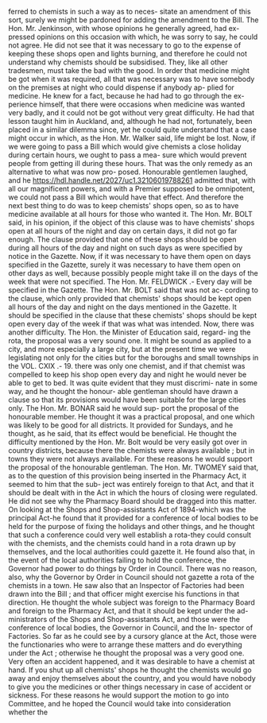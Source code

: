 ferred to chemists in such a way as to neces- sitate an amendment of this sort, surely we might be pardoned for adding the amendment to the Bill. The Hon. Mr. Jenkinson, with whose opinions he generally agreed, had ex- pressed opinions on this occasion with which, he was sorry to say, he could not agree. He did not see that it was necessary to go to the expense of keeping these shops open and lights burning, and therefore he could not understand why chemists should be subsidised. They, like all other tradesmen, must take the bad with the good. In order that medicine might be got when it was required, all that was necessary was to have somebody on the premises at night who could dispense if anybody ap- plied for medicine. He knew for a fact, because he had had to go through the ex- perience himself, that there were occasions when medicine was wanted very badly, and it could not be got without very great difficulty. He had that lesson taught him in Auckland, and, although he had not, fortunately, been placed in a similar dilemma since, yet he could quite understand that a case might occur in which, as the Hon. Mr. Walker said, life might be lost. Now, if we were going to pass a Bill which would give chemists a close holiday during certain hours, we ought to pass a mea- sure which would prevent people from getting ill during these hours. That was the only remedy as an alternative to what was now pro- posed. Honourable gentlemen laughed, and he https://hdl.handle.net/2027/uc1.32106019788261 admitted that, with all our magnificent powers, and with a Premier supposed to be omnipotent, we could not pass a Bill which would have that effect. And therefore the next best thing to do was to keep chemists' shops open, so as to have medicine available at all hours for those who wanted it. The Hon. Mr. BOLT said, in his opinion, if the object of this clause was to have chemists' shops open at all hours of the night and day on certain days, it did not go far enough. The clause provided that one of these shops should be open during all hours of the day and night on such days as were specified by notice in the Gazette. Now, if it was necessary to have them open on days specified in the Gazette, surely it was necessary to have them open on other days as well, because possibly people might take ill on the days of the week that were not specified. The Hon. Mr. FELDWICK .- Every day will be specified in the Gazette. The Hon. Mr. BOLT said that was not ac- cording to the clause, which only provided that chemists' shops should be kept open all hours of the day and night on the days mentioned in the Gazette. It should be specified in the clause that these chemists' shops should be kept open every day of the week if that was what was intended. Now, there was another difficulty. The Hon. the Minister of Education said, regard- ing the rota, the proposal was a very sound one. It might be sound as applied to a city, and more especially a large city, but at the present time we were legislating not only for the cities but for the boroughs and small townships in the VOL. CXIX .- 19. there was only one chemist, and if that chemist was compelled to keep his shop open every day and night he would never be able to get to bed. It was quite evident that they must discrimi- nate in some way, and he thought the honour- able gentleman should have drawn a clause so that its provisions would have been suitable for the large cities only. The Hon. Mr. BONAR said he would sup- port the proposal of the honourable member. He thought it was a practical proposal, and one which was likely to be good for all districts. It provided for Sundays, and he thought, as he said, that its effect would be beneficial. He thought the difficulty mentioned by the Hon. Mr. Bolt would be very easily got over in country districts, because there the chemists were always available ; but in towns they were not always available. For these reasons he would support the proposal of the honourable gentleman. The Hon. Mr. TWOMEY said that, as to the question of this provision being inserted in the Pharmacy Act, it seemed to him that the sub- ject was entirely foreign to that Act, and that it should be dealt with in the Act in which the hours of closing were regulated. He did not see why the Pharmacy Board should be dragged into this matter. On looking at the Shops and Shop-assistants Act of 1894-which was the principal Act-he found that it provided for a conference of local bodies to be held for the purpose of fixing the holidays and other things, and he thought that such a conference could very well establish a rota-they could consult with the chemists, and the chemists could hand in a rota drawn up by themselves, and the local authorities could gazette it. He found also that, in the event of the local authorities failing to hold the conference, the Governor had power to do things by Order in Council. There was no reason, also, why the Governor by Order in Council should not gazette a rota of the chemists in a town. He saw also that an Inspector of Factories had been drawn into the Bill ; and that officer might exercise his functions in that direction. He thought the whole subject was foreign to the Pharmacy Board and foreign to the Pharmacy Act, and that it should be kept under the ad- ministrators of the Shops and Shop-assistants Act, and those were the conference of local bodies, the Governor in Council, and the In- spector of Factories. So far as he could see by a cursory glance at the Act, those were the functionaries who were to arrange these matters and do everything under the Act ; otherwise he thought the proposal was a very good one. Very often an accident happened, and it was desirable to have a chemist at hand. If you shut up all chemists' shops he thought the chemists would go away and enjoy themselves about the country, and you would have nobody to give you the medicines or other things necessary in case of accident or sickness. For these reasons he would support the motion to go into Committee, and he hoped the Council would take into consideration whether the 